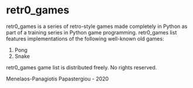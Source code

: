 # retr0_games
retr0_games is a series of retro-style games made completely in Python as part of a training series in Python game programming. 
retr0_games list features implementations of the following well-known old games:

1. Pong
2. Snake

retr0_games game list is distributed freely. No rights reserved.

Menelaos-Panagiotis Papastergiou - 2020

